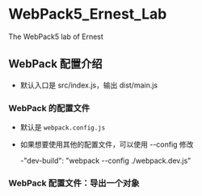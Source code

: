 # WebPack5_Ernest_Lab

The WebPack5 lab of Ernest

## WebPack 配置介绍

- 默认入口是 src/index.js，输出 dist/main.js

### WebPack 的配置文件

- 默认是 `webpack.config.js`

- 如果想要使用其他的配置文件，可以使用 --config 修改

  -"dev-build": "webpack --config ./webpack.dev.js"

### WebPack 配置文件：导出一个对象
